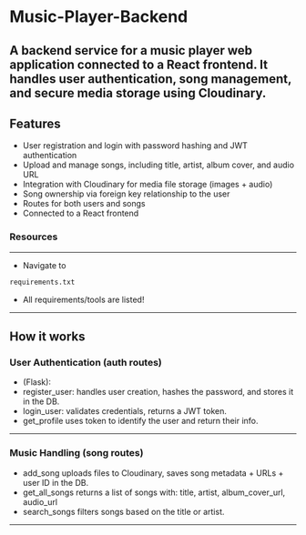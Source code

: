 # Music-Player-Backend
A backend service for a music player web application connected to a React frontend. It handles user authentication, song management, and secure media storage using Cloudinary.
---
## Features
- User registration and login with password hashing and JWT authentication
- Upload and manage songs, including title, artist, album cover, and audio URL
- Integration with Cloudinary for media file storage (images + audio)
- Song ownership via foreign key relationship to the user
- Routes for both users and songs
- Connected to a React frontend 

### Resources
---
- Navigate to 
```Bash
requirements.txt
```
- All requirements/tools are listed!
---
  ## How it works
### User Authentication (auth routes)
- (Flask):
- register_user: handles user creation, hashes the password, and stores it in the DB.
- login_user: validates credentials, returns a JWT token.
- get_profile uses token to identify the user and return their info.
---
### Music Handling (song routes)
- add_song uploads files to Cloudinary, saves song metadata + URLs + user ID in the DB.
- get_all_songs returns a list of songs with:
  title, artist, album_cover_url, audio_url
- search_songs filters songs based on the title or artist.
---








